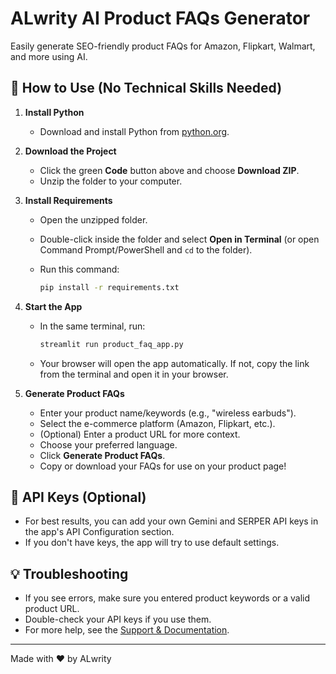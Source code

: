 # ALwrity AI Product FAQs Generator

Easily generate SEO-friendly product FAQs for Amazon, Flipkart, Walmart, and more using AI.

## 🚀 How to Use (No Technical Skills Needed)

1. **Install Python**

   - Download and install Python from [python.org](https://www.python.org/downloads/).

2. **Download the Project**

   - Click the green **Code** button above and choose **Download ZIP**.
   - Unzip the folder to your computer.

3. **Install Requirements**

   - Open the unzipped folder.
   - Double-click inside the folder and select **Open in Terminal** (or open Command Prompt/PowerShell and `cd` to the folder).
   - Run this command:

     ```bash
     pip install -r requirements.txt
     ```

4. **Start the App**

   - In the same terminal, run:

     ```bash
     streamlit run product_faq_app.py
     ```

   - Your browser will open the app automatically. If not, copy the link from the terminal and open it in your browser.

5. **Generate Product FAQs**

   - Enter your product name/keywords (e.g., "wireless earbuds").
   - Select the e-commerce platform (Amazon, Flipkart, etc.).
   - (Optional) Enter a product URL for more context.
   - Choose your preferred language.
   - Click **Generate Product FAQs**.
   - Copy or download your FAQs for use on your product page!

## 🔑 API Keys (Optional)

- For best results, you can add your own Gemini and SERPER API keys in the app's API Configuration section.
- If you don't have keys, the app will try to use default settings.

## 💡 Troubleshooting

- If you see errors, make sure you entered product keywords or a valid product URL.
- Double-check your API keys if you use them.
- For more help, see the [Support & Documentation](https://github.com/uniqueumesh/alwrity-faq).

---

Made with ❤️ by ALwrity
